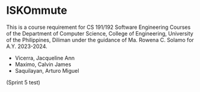 # ISKOmmute
This is a course requirement for CS 191/192 Software Engineering Courses of the Department of Computer Science, College of Engineering, University of the Philippines, Diliman under the guidance of Ma. Rowena C. Solamo for A.Y. 2023-2024.  

* Vicerra, Jacqueline Ann
* Maximo, Calvin James
* Saquilayan, Arturo Miguel

(Sprint 5 test)